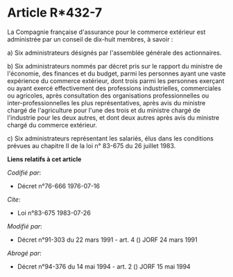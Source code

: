 # Article R*432-7

La Compagnie française d'assurance pour le commerce extérieur est administrée par un conseil de dix-huit membres, à savoir :

a) Six administrateurs désignés par l'assemblée générale des actionnaires.

b) Six administrateurs nommés par décret pris sur le rapport du ministre de l'économie, des finances et du budget, parmi les
personnes ayant une vaste expérience du commerce extérieur, dont trois parmi les personnes exerçant ou ayant exercé
effectivement des professions industrielles, commerciales ou agricoles, après consultation des organisations professionnelles
ou inter-professionnelles les plus représentatives, après avis du ministre chargé de l'agriculture pour l'une des trois et du
ministre chargé de l'industrie pour les deux autres, et dont deux autres après avis du ministre chargé du commerce extérieur.

c) Six administrateurs représentant les salariés, élus dans les conditions prévues au chapitre II de la loi n° 83-675 du 26
juillet 1983.

**Liens relatifs à cet article**

_Codifié par_:

  - Décret n°76-666 1976-07-16

_Cite_:

  - Loi n°83-675 1983-07-26

_Modifié par_:

  - Décret n°91-303 du 22 mars 1991 - art. 4 () JORF 24 mars 1991

_Abrogé par_:

  - Décret n°94-376 du 14 mai 1994 - art. 2 () JORF 15 mai 1994
